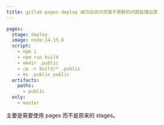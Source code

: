 ```yaml
---
title: gitlab pages deploy 成功后访问页面不更新的问题处理记录
---
```


```yaml
pages:
  stage: deploy
  image: node:14.15.0
  script:
    - npm i
    - npm run build
    - mkdir .public
    - cp -r build/* .public
    - mv .public public
  artifacts:
    paths:
      - public
  only:
    - master
```

主要是需要使用 pages 而不是原来的 stages。